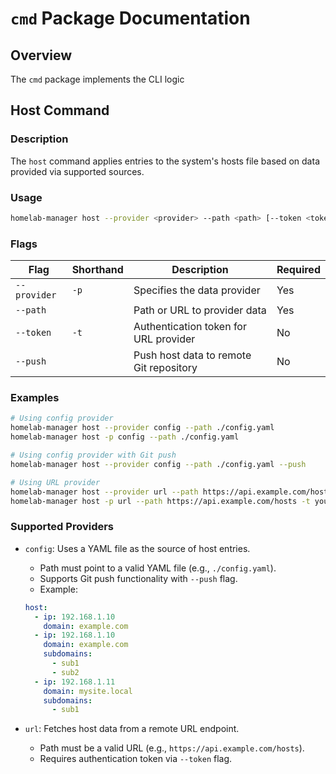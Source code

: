# `cmd` Package Documentation

## Overview

The `cmd` package implements the CLI logic

## Host Command

### Description

The `host` command applies entries to the system's hosts file based on data provided via supported sources.

### Usage

```sh
homelab-manager host --provider <provider> --path <path> [--token <token>] [--push]
```

### Flags

| Flag        | Shorthand | Description                                    | Required |
|-------------|-----------|------------------------------------------------|----------|
| `--provider`| `-p`      | Specifies the data provider                    | Yes      |
| `--path`    |           | Path or URL to provider data                   | Yes      |
| `--token`   | `-t`      | Authentication token for URL provider          | No       |
| `--push`    |           | Push host data to remote Git repository        | No       |

### Examples

```sh
# Using config provider
homelab-manager host --provider config --path ./config.yaml
homelab-manager host -p config --path ./config.yaml

# Using config provider with Git push
homelab-manager host --provider config --path ./config.yaml --push

# Using URL provider
homelab-manager host --provider url --path https://api.example.com/hosts --token your-auth-token
homelab-manager host -p url --path https://api.example.com/hosts -t your-auth-token
```

### Supported Providers

- `config`: Uses a YAML file as the source of host entries.
  - Path must point to a valid YAML file (e.g., `./config.yaml`).
  - Supports Git push functionality with `--push` flag.
  - Example:
  ```yml
  host:
    - ip: 192.168.1.10
      domain: example.com
    - ip: 192.168.1.10
      domain: example.com
      subdomains:
        - sub1
        - sub2
    - ip: 192.168.1.11
      domain: mysite.local
      subdomains:
        - sub1
  ```

- `url`: Fetches host data from a remote URL endpoint.
  - Path must be a valid URL (e.g., `https://api.example.com/hosts`).
  - Requires authentication token via `--token` flag.

